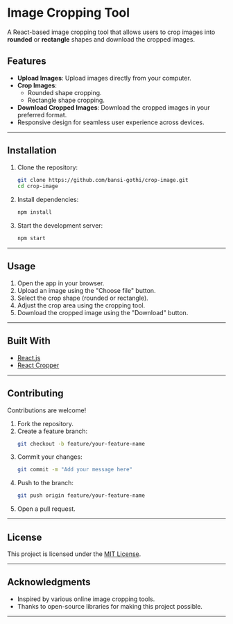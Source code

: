# Image Cropping Tool

A React-based image cropping tool that allows users to crop images into **rounded** or **rectangle** shapes and download the cropped images.

## Features

- **Upload Images**: Upload images directly from your computer.
- **Crop Images**:
  - Rounded shape cropping.
  - Rectangle shape cropping.
- **Download Cropped Images**: Download the cropped images in your preferred format.
- Responsive design for seamless user experience across devices.

---

## Installation

1. Clone the repository:

   ```bash
   git clone https://github.com/bansi-gothi/crop-image.git
   cd crop-image
   ```

2. Install dependencies:

   ```bash
   npm install
   ```

3. Start the development server:
   ```bash
   npm start
   ```

---

## Usage

1. Open the app in your browser.
2. Upload an image using the "Choose file" button.
3. Select the crop shape (rounded or rectangle).
4. Adjust the crop area using the cropping tool.
5. Download the cropped image using the "Download" button.

---

## Built With

- [React.js](https://reactjs.org/)
- [React Cropper](https://github.com/sekoyo/react-image-crop)

---

## Contributing

Contributions are welcome!

1. Fork the repository.
2. Create a feature branch:
   ```bash
   git checkout -b feature/your-feature-name
   ```
3. Commit your changes:
   ```bash
   git commit -m "Add your message here"
   ```
4. Push to the branch:
   ```bash
   git push origin feature/your-feature-name
   ```
5. Open a pull request.

---

## License

This project is licensed under the [MIT License](LICENSE).

---

## Acknowledgments

- Inspired by various online image cropping tools.
- Thanks to open-source libraries for making this project possible.

---
